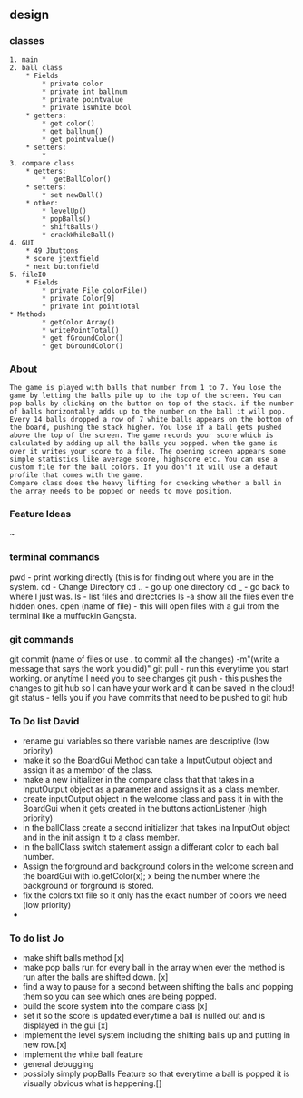 ## design
### classes
    1. main
    2. ball class
        * Fields
            * private color
            * private int ballnum
            * private pointvalue
            * private isWhite bool
        * getters:
            * get color()
            * get ballnum()
            * get pointvalue()
        * setters:
            *
    3. compare class
        * getters:
            *  getBallColor()
        * setters:
            * set newBall()
        * other:
            * levelUp()
            * popBalls()
            * shiftBalls()
            * crackWhileBall()
    4. GUI
        * 49 Jbuttons
        * score jtextfield
        * next buttonfield
    5. fileIO
        * Fields
            * private File colorFile()
            * private Color[9] 
            * private int pointTotal
    * Methods
            * getColor Array()
            * writePointTotal()
            * get fGroundColor()
            * get bGroundColor()

### About

    The game is played with balls that number from 1 to 7. You lose the game by letting the balls pile up to the top of the screen. You can pop balls by clicking on the button on top of the stack. if the number of balls horizontally adds up to the number on the ball it will pop.
    Every 14 balls dropped a row of 7 white balls appears on the bottom of the board, pushing the stack higher. You lose if a ball gets pushed above the top of the screen. The game records your score which is calculated by adding up all the balls you popped. when the game is over it writes your score to a file. The opening screen appears some simple statistics like average score, highscore etc. You can use a custom file for the ball colors. If you don't it will use a defaut profile that comes with the game.
    Compare class does the heavy lifting for checking whether a ball in the array needs to be popped or needs to move position.

### Feature Ideas



~
### terminal commands
pwd -  print working directly (this is for finding out where you are in the system.
cd - Change Directory
cd .. - go up one directory
cd _ - go back to where I just was.
ls - list files and directories
ls -a show all the files even the hidden ones.
open (name of file) - this will open files with a gui from the terminal like a muffuckin Gangsta.
### git commands
git commit (name of files or use . to  commit all the changes) -m"(write a message that says the work you did)"
git pull - run this everytime you start working. or anytime I need you to see changes
git push - this pushes the changes to git hub so I can have your work and it can be saved in the cloud!
git status - tells you if you have commits that need to be pushed to git hub
### To Do list David
*   rename gui variables so there variable names are descriptive (low priority)
*   make it so the BoardGui Method can take a InputOutput object and assign it as a membor of the class.
*   make a new initializer in the compare class that that takes in a InputOutput object as a parameter and assigns it as a class member. 
*   create inputOutput object in the welcome class and pass it in with the BoardGui when it gets created in the buttons actionListener (high priority)
*   in the ballClass create a second initializer that takes ina InputOut object and in the init assign it to a class member.
*   in the ballClass switch statement assign a differant color to each ball number.
*   Assign the forground and background colors in the welcome screen and the boardGui with io.getColor(x); x being the number where the background or forground is stored.
*   fix the colors.txt file so it only has the exact number of colors we need (low priority)
*  
### To do list Jo
*   make shift balls method [x]
*   make pop balls run for every ball in the array when ever the method is run after the balls are shifted down. [x]
*   find a way to pause for a second between shifting the balls and popping them so you can see which ones are being popped.
*   build the score system into the compare class [x]
*   set it so the score is updated everytime a ball is nulled out and is displayed in the gui [x]
*   implement the level system including the shifting balls up and putting in new row.[x]
*   implement the white ball feature
*   general debugging
*   possibly simply popBalls Feature so that everytime a ball is popped it is visually obvious what is happening.[]
